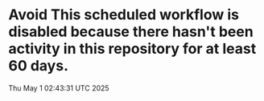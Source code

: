 # Avoid This scheduled workflow is disabled because there hasn't been activity in this repository for at least 60 days.
Thu May  1 02:43:31 UTC 2025
